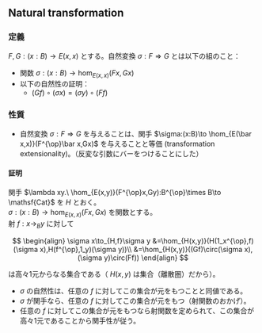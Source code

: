$\DeclareMathOperator{\op}{op}$
## Natural transformation
### 定義
$F,G:(x:B)\to E(x,x)$ とする。自然変換 $\sigma:F\Rightarrow G$ とは以下の組のこと：
- 関数 $\sigma:(x:B)\to \hom_{E(x,x)}(Fx,Gx)$
- 以下の自然性の証明：
  - $(Gf)\circ(\sigma x)=(\sigma y)\circ(Ff)$
### 性質
- 自然変換 $\sigma:F\Rightarrow G$ を与えることは、関手 $\sigma:(x:B)\to \hom_{E(\bar x,x)}(F^{\op}\bar x,Gx)$ を与えることと等価 (transformation extensionality)。（反変な引数にバーをつけることにした）
#### 証明
関手 $\lambda xy.\ \hom_{E(x,y)}(F^{\op}x,Gy):B^{\op}\times B\to \mathsf{Cat}$ を $H$ とおく。  
$\sigma:(x:B)\to \hom_{E(x,x)}(Fx,Gx)$ を関数とする。  
射 $f:x\to_B y$ に対して

$$
\begin{align}
\sigma x\to_{H,f}\sigma y
&=\hom_{H(x,y)}(H(1_x^{\op},f)(\sigma x),H(f^{\op},1_y)(\sigma y))\\
&=\hom_{H(x,y)}((Gf)\circ(\sigma x),(\sigma y)\circ(Ff))
\end{align}
$$

は高々1元からなる集合である（ $H(x,y)$ は集合（離散圏）だから）。
- $\sigma$ の自然性は、任意の $f$ に対してこの集合が元をもつことと同値である。  
- $\sigma$ が関手なら、任意の $f$ に対してこの集合が元をもつ（射関数のおかげ）。
- 任意の $f$ に対してこの集合が元をもつなら射関数を定められて、この集合が高々1元であることから関手性が従う。
